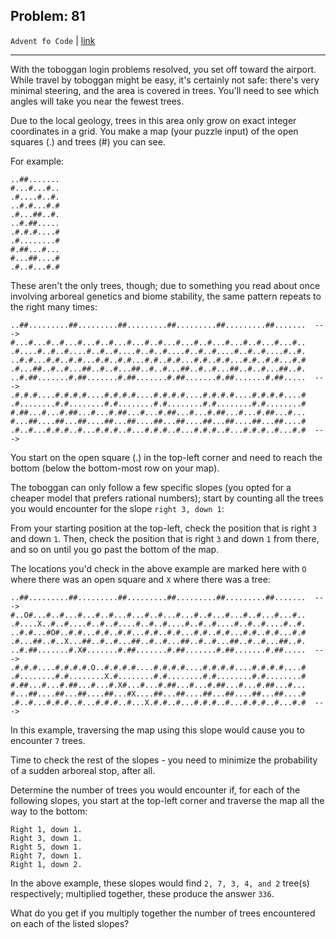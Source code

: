 Problem: 81
---

`Advent fo Code` | [link](https://adventofcode.com/2020/day/3#part2)

---

With the toboggan login problems resolved, you set off toward the
airport. While travel by toboggan might be easy, it's certainly
not safe: there's very minimal steering, and the area is covered
in trees. You'll need to see which angles will take you near the
fewest trees.

Due to the local geology, trees in this area only grow on exact
integer coordinates in a grid. You make a map (your puzzle input)
of the open squares (.) and trees (#) you can see.

For example:
```
..##.......
#...#...#..
.#....#..#.
..#.#...#.#
.#...##..#.
..#.##.....
.#.#.#....#
.#........#
#.##...#...
#...##....#
.#..#...#.#
```

These aren't the only trees, though; due to something you read
about once involving arboreal genetics and biome stability,
the same pattern repeats to the right many times:

```
..##.........##.........##.........##.........##.........##.......  --->
#...#...#..#...#...#..#...#...#..#...#...#..#...#...#..#...#...#..
.#....#..#..#....#..#..#....#..#..#....#..#..#....#..#..#....#..#.
..#.#...#.#..#.#...#.#..#.#...#.#..#.#...#.#..#.#...#.#..#.#...#.#
.#...##..#..#...##..#..#...##..#..#...##..#..#...##..#..#...##..#.
..#.##.......#.##.......#.##.......#.##.......#.##.......#.##.....  --->
.#.#.#....#.#.#.#....#.#.#.#....#.#.#.#....#.#.#.#....#.#.#.#....#
.#........#.#........#.#........#.#........#.#........#.#........#
#.##...#...#.##...#...#.##...#...#.##...#...#.##...#...#.##...#...
#...##....##...##....##...##....##...##....##...##....##...##....#
.#..#...#.#.#..#...#.#.#..#...#.#.#..#...#.#.#..#...#.#.#..#...#.#  --->
```

You start on the open square (.) in the top-left corner and need to
reach the bottom (below the bottom-most row on your map).

The toboggan can only follow a few specific slopes
(you opted for a cheaper model that prefers rational numbers);
start by counting all the trees you would encounter for the slope
`right 3, down 1`:

From your starting position at the top-left, check the position
that is right `3` and down `1`. Then, check the position that is
right `3` and down `1` from there, and so on until you go past the
bottom of the map.

The locations you'd check in the above example are marked here
with `O` where there was an open square and `X` where there was
a tree:

```
..##.........##.........##.........##.........##.........##.......  --->
#..O#...#..#...#...#..#...#...#..#...#...#..#...#...#..#...#...#..
.#....X..#..#....#..#..#....#..#..#....#..#..#....#..#..#....#..#.
..#.#...#O#..#.#...#.#..#.#...#.#..#.#...#.#..#.#...#.#..#.#...#.#
.#...##..#..X...##..#..#...##..#..#...##..#..#...##..#..#...##..#.
..#.##.......#.X#.......#.##.......#.##.......#.##.......#.##.....  --->
.#.#.#....#.#.#.#.O..#.#.#.#....#.#.#.#....#.#.#.#....#.#.#.#....#
.#........#.#........X.#........#.#........#.#........#.#........#
#.##...#...#.##...#...#.X#...#...#.##...#...#.##...#...#.##...#...
#...##....##...##....##...#X....##...##....##...##....##...##....#
.#..#...#.#.#..#...#.#.#..#...X.#.#..#...#.#.#..#...#.#.#..#...#.#  --->
```

In this example, traversing the map using this slope would cause
you to encounter `7` trees.

Time to check the rest of the slopes - you need to minimize
the probability of a sudden arboreal stop, after all.

Determine the number of trees you would encounter if,
for each of the following slopes, you start at the top-left
corner and traverse the map all the way to the bottom:

```
Right 1, down 1.
Right 3, down 1.
Right 5, down 1.
Right 7, down 1.
Right 1, down 2.
```

In the above example, these slopes would find `2, 7, 3, 4, and 2`
tree(s) respectively; multiplied together, these produce the
answer `336`.

What do you get if you multiply together the number of trees
encountered on each of the listed slopes?
